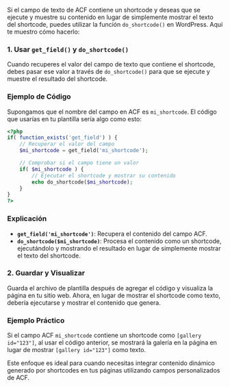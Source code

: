 Si el campo de texto de ACF contiene un shortcode y deseas que se ejecute y muestre su contenido en lugar de simplemente mostrar el texto del shortcode, puedes utilizar la función `do_shortcode()` en WordPress. Aquí te muestro cómo hacerlo:

### 1. Usar `get_field()` y `do_shortcode()`
Cuando recuperes el valor del campo de texto que contiene el shortcode, debes pasar ese valor a través de `do_shortcode()` para que se ejecute y muestre el resultado del shortcode.

### Ejemplo de Código
Supongamos que el nombre del campo en ACF es `mi_shortcode`. El código que usarías en tu plantilla sería algo como esto:

```php
<?php
if( function_exists('get_field') ) {
    // Recuperar el valor del campo
    $mi_shortcode = get_field('mi_shortcode');

    // Comprobar si el campo tiene un valor
    if( $mi_shortcode ) {
        // Ejecutar el shortcode y mostrar su contenido
        echo do_shortcode($mi_shortcode);
    }
}
?>
```

### Explicación
- **`get_field('mi_shortcode')`**: Recupera el contenido del campo ACF.
- **`do_shortcode($mi_shortcode)`**: Procesa el contenido como un shortcode, ejecutándolo y mostrando el resultado en lugar de simplemente mostrar el texto del shortcode.

### 2. Guardar y Visualizar
Guarda el archivo de plantilla después de agregar el código y visualiza la página en tu sitio web. Ahora, en lugar de mostrar el shortcode como texto, debería ejecutarse y mostrar el contenido que genera.

### Ejemplo Práctico
Si el campo ACF `mi_shortcode` contiene un shortcode como `[gallery id="123"]`, al usar el código anterior, se mostrará la galería en la página en lugar de mostrar `[gallery id="123"]` como texto.

Este enfoque es ideal para cuando necesitas integrar contenido dinámico generado por shortcodes en tus páginas utilizando campos personalizados de ACF.